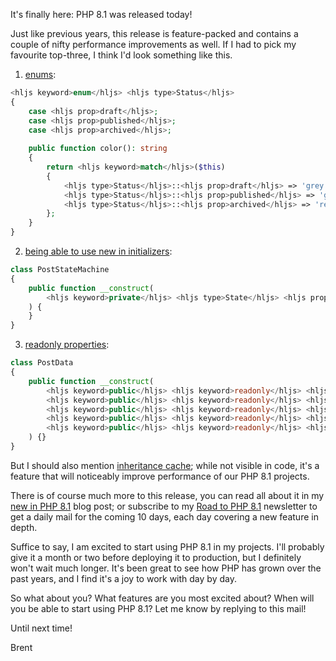 It's finally here: PHP 8.1 was released today!

Just like previous years, this release is feature-packed and contains a couple of nifty performance improvements as well. If I had to pick my favourite top-three, I think I'd look something like this.

1. [enums](https://stitcher.io/blog/php-enums):

```php
<hljs keyword>enum</hljs> <hljs type>Status</hljs>
{
    case <hljs prop>draft</hljs>;
    case <hljs prop>published</hljs>;
    case <hljs prop>archived</hljs>;
    
    public function color(): string
    {
        return <hljs keyword>match</hljs>($this) 
        {
            <hljs type>Status</hljs>::<hljs prop>draft</hljs> => 'grey',   
            <hljs type>Status</hljs>::<hljs prop>published</hljs> => 'green',   
            <hljs type>Status</hljs>::<hljs prop>archived</hljs> => 'red',   
        };
    }
}
```

2. [being able to use new in initializers](https://stitcher.io/blog/php-81-new-in-initializers):

```php
class PostStateMachine
{
    public function __construct(
        <hljs keyword>private</hljs> <hljs type>State</hljs> <hljs prop>$state</hljs> = <hljs keyword>new</hljs> <hljs type>Draft</hljs>(),
    ) {
    }
}
```

3. [readonly properties](https://stitcher.io/blog/php-81-readonly-properties):

```php
class PostData
{
    public function __construct(
        <hljs keyword>public</hljs> <hljs keyword>readonly</hljs> <hljs type>string</hljs> <hljs prop>$title</hljs>,
        <hljs keyword>public</hljs> <hljs keyword>readonly</hljs> <hljs type>string</hljs> <hljs prop>$author</hljs>,
        <hljs keyword>public</hljs> <hljs keyword>readonly</hljs> <hljs type>string</hljs> <hljs prop>$body</hljs>,
        <hljs keyword>public</hljs> <hljs keyword>readonly</hljs> <hljs type>DateTimeImmutable</hljs> <hljs prop>$createdAt</hljs>,
        <hljs keyword>public</hljs> <hljs keyword>readonly</hljs> <hljs type>PostState</hljs> <hljs prop>$state</hljs>,
    ) {}
}
```

But I should also mention [inheritance cache](https://stitcher.io/blog/new-in-php-81#performance-improvements-pr); while not visible in code, it's a feature that will noticeably improve performance of our PHP 8.1 projects.

There is of course much more to this release, you can read all about it in my [new in PHP 8.1](https://stitcher.io/blog/new-in-php-81) blog post; or subscribe to my [Road to PHP 8.1](https://road-to-php.com/) newsletter to get a daily mail for the coming 10 days, each day covering a new feature in depth.

Suffice to say, I am excited to start using PHP 8.1 in my projects. I'll probably give it a month or two before deploying it to production, but I definitely won't wait much longer. It's been great to see how PHP has grown over the past years, and I find it's a joy to work with day by day.

So what about you? What features are you most excited about? When will you be able to start using PHP 8.1? Let me know by replying to this mail!

Until next time!

Brent
